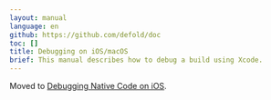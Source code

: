 ```yaml
---
layout: manual
language: en
github: https://github.com/defold/doc
toc: []
title: Debugging on iOS/macOS
brief: This manual describes how to debug a build using Xcode.
---
```


Moved to [Debugging Native Code on iOS](/manuals/debugging-native-code-ios).
